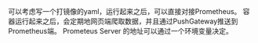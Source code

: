 可以考虑写一个打镜像的yaml，运行起来之后，可以直接对接Prometheus。
容器运行起来之后，会定期地网页端爬取数据，并且通过PushGateway推送到Prometheus端。
Prometeus Server 的地址可以通过一个环境变量决定。
